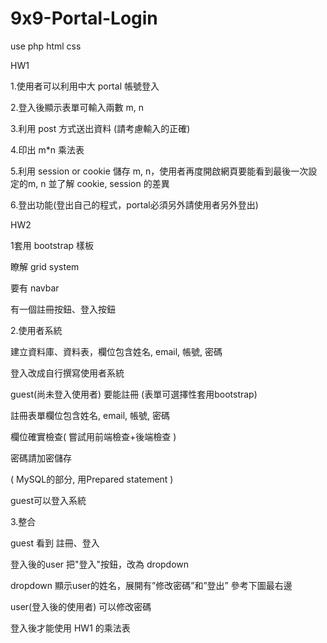 # 9x9-Portal-Login
use php html css

HW1

1.使用者可以利用中大 portal 帳號登入

2.登入後顯示表單可輸入兩數 m, n

3.利用 post 方式送出資料 (請考慮輸入的正確)

4.印出 m*n 乘法表

5.利用 session or cookie 儲存 m, n，使用者再度開啟網頁要能看到最後一次設定的m, n 並了解 cookie, session 的差異

6.登出功能(登出自己的程式，portal必須另外請使用者另外登出)

HW2

1套用 bootstrap 樣板

瞭解 grid system

要有 navbar

有一個註冊按鈕、登入按鈕

2.使用者系統

建立資料庫、資料表，欄位包含姓名, email, 帳號, 密碼

登入改成自行撰寫使用者系統

guest(尚未登入使用者) 要能註冊 (表單可選擇性套用bootstrap)

註冊表單欄位包含姓名, email, 帳號, 密碼

欄位確實檢查( 嘗試用前端檢查+後端檢查 )

密碼請加密儲存

( MySQL的部分, 用Prepared statement )

guest可以登入系統

3.整合

guest 看到 註冊、登入

登入後的user 把"登入"按鈕，改為 dropdown

dropdown 顯示user的姓名，展開有”修改密碼”和”登出” 參考下圖最右邊

user(登入後的使用者) 可以修改密碼

登入後才能使用 HW1 的乘法表
